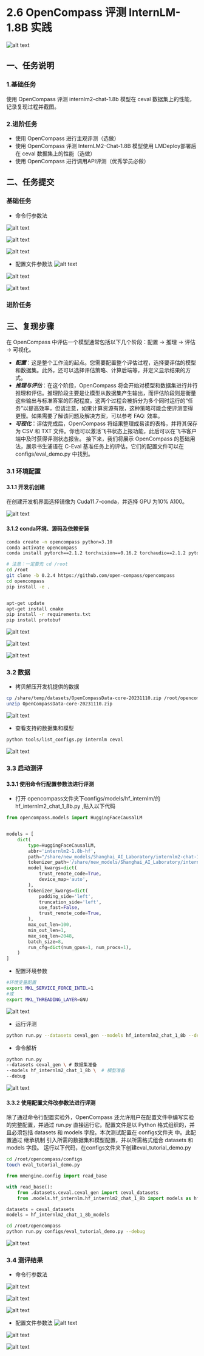# 2.6 OpenCompass 评测 InternLM-1.8B 实践
![alt text](image-58.png)

## 一、任务说明

### 1.基础任务

使用 OpenCompass 评测 internlm2-chat-1.8b 模型在 ceval 数据集上的性能，记录复现过程并截图。

### 2.进阶任务

- 使用 OpenCompass 进行主观评测（选做）
- 使用 OpenCompass 评测 InternLM2-Chat-1.8B 模型使用 LMDeploy部署后在 ceval 数据集上的性能（选做）
- 使用 OpenCompass 进行调用API评测（优秀学员必做）

## 二、任务提交

### 基础任务

- 命令行参数法

![alt text](image-67.png)

![alt text](image-68.png)

![alt text](image-69.png)

- 配置文件参数法
![alt text](image-66.png)

![alt text](image-70.png)

![alt text](image-71.png)

### 进阶任务

## 三、复现步骤

在 OpenCompass 中评估一个模型通常包括以下几个阶段：配置 -> 推理 -> 评估 -> 可视化。

- ***配置***：这是整个工作流的起点。您需要配置整个评估过程，选择要评估的模型和数据集。此外，还可以选择评估策略、计算后端等，并定义显示结果的方式。
- ***推理与评估***：在这个阶段，OpenCompass 将会开始对模型和数据集进行并行推理和评估。推理阶段主要是让模型从数据集产生输出，而评估阶段则是衡量这些输出与标准答案的匹配程度。这两个过程会被拆分为多个同时运行的“任务”以提高效率，但请注意，如果计算资源有限，这种策略可能会使评测变得更慢。如果需要了解该问题及解决方案，可以参考 FAQ: 效率。
- ***可视化***：评估完成后，OpenCompass 将结果整理成易读的表格，并将其保存为 CSV 和 TXT 文件。你也可以激活飞书状态上报功能，此后可以在飞书客户端中及时获得评测状态报告。 接下来，我们将展示 OpenCompass 的基础用法，展示书生浦语在 C-Eval 基准任务上的评估。它们的配置文件可以在 configs/eval_demo.py 中找到。

### 3.1 环境配置

#### 3.1.1 开发机创建

在创建开发机界面选择镜像为 Cuda11.7-conda，并选择 GPU 为10% A100。

![alt text](image-59.png)

#### 3.1.2 conda环境、源码及依赖安装

```bash
conda create -n opencompass python=3.10
conda activate opencompass
conda install pytorch==2.1.2 torchvision==0.16.2 torchaudio==2.1.2 pytorch-cuda=12.1 -c pytorch -c nvidia -y

# 注意：一定要先 cd /root
cd /root
git clone -b 0.2.4 https://github.com/open-compass/opencompass
cd opencompass
pip install -e .


apt-get update
apt-get install cmake
pip install -r requirements.txt
pip install protobuf
```
![alt text](image-60.png)

![alt text](image-61.png)

![alt text](image-62.png)

### 3.2 数据

- 拷贝解压开发机提供的数据

```bash
cp /share/temp/datasets/OpenCompassData-core-20231110.zip /root/opencompass/
unzip OpenCompassData-core-20231110.zip
```

![alt text](image-63.png)

- 查看支持的数据集和模型

```bash
python tools/list_configs.py internlm ceval
```

![alt text](image-64.png)


### 3.3 启动测评

#### 3.3.1 使用命令行配置参数法进行评测

- 打开 opencompass文件夹下configs/models/hf_internlm/的hf_internlm2_chat_1_8b.py ,贴入以下代码

```python
from opencompass.models import HuggingFaceCausalLM


models = [
    dict(
        type=HuggingFaceCausalLM,
        abbr='internlm2-1.8b-hf',
        path="/share/new_models/Shanghai_AI_Laboratory/internlm2-chat-1_8b",
        tokenizer_path='/share/new_models/Shanghai_AI_Laboratory/internlm2-chat-1_8b',
        model_kwargs=dict(
            trust_remote_code=True,
            device_map='auto',
        ),
        tokenizer_kwargs=dict(
            padding_side='left',
            truncation_side='left',
            use_fast=False,
            trust_remote_code=True,
        ),
        max_out_len=100,
        min_out_len=1,
        max_seq_len=2048,
        batch_size=8,
        run_cfg=dict(num_gpus=1, num_procs=1),
    )
]
```
- 配置环境参数

```bash
#环境变量配置
export MKL_SERVICE_FORCE_INTEL=1
#或
export MKL_THREADING_LAYER=GNU
```

![alt text](image-65.png)

- 运行评测

```bash
python run.py --datasets ceval_gen --models hf_internlm2_chat_1_8b --debug
```

- 命令解析
```bash
python run.py
--datasets ceval_gen \ # 数据集准备
--models hf_internlm2_chat_1_8b \  # 模型准备
--debug
```

![alt text](image-67.png)

#### 3.3.2 使用配置文件改参数法进行评测
除了通过命令行配置实验外，OpenCompass 还允许用户在配置文件中编写实验的完整配置，并通过 run.py 直接运行它。配置文件是以 Python 格式组织的，并且必须包括 datasets 和 models 字段。本次测试配置在 configs文件夹 中。此配置通过 继承机制 引入所需的数据集和模型配置，并以所需格式组合 datasets 和 models 字段。 运行以下代码，在configs文件夹下创建eval_tutorial_demo.py

```bash
cd /root/opencompass/configs
touch eval_tutorial_demo.py
```

```python
from mmengine.config import read_base

with read_base():
    from .datasets.ceval.ceval_gen import ceval_datasets
    from .models.hf_internlm.hf_internlm2_chat_1_8b import models as hf_internlm2_chat_1_8b_models

datasets = ceval_datasets
models = hf_internlm2_chat_1_8b_models
```
```bash
cd /root/opencompass
python run.py configs/eval_tutorial_demo.py --debug
```

![alt text](image-66.png)

### 3.4 测评结果

- 命令行参数法

![alt text](image-67.png)

![alt text](image-68.png)

![alt text](image-69.png)

- 配置文件参数法
![alt text](image-66.png)

![alt text](image-70.png)

![alt text](image-71.png)